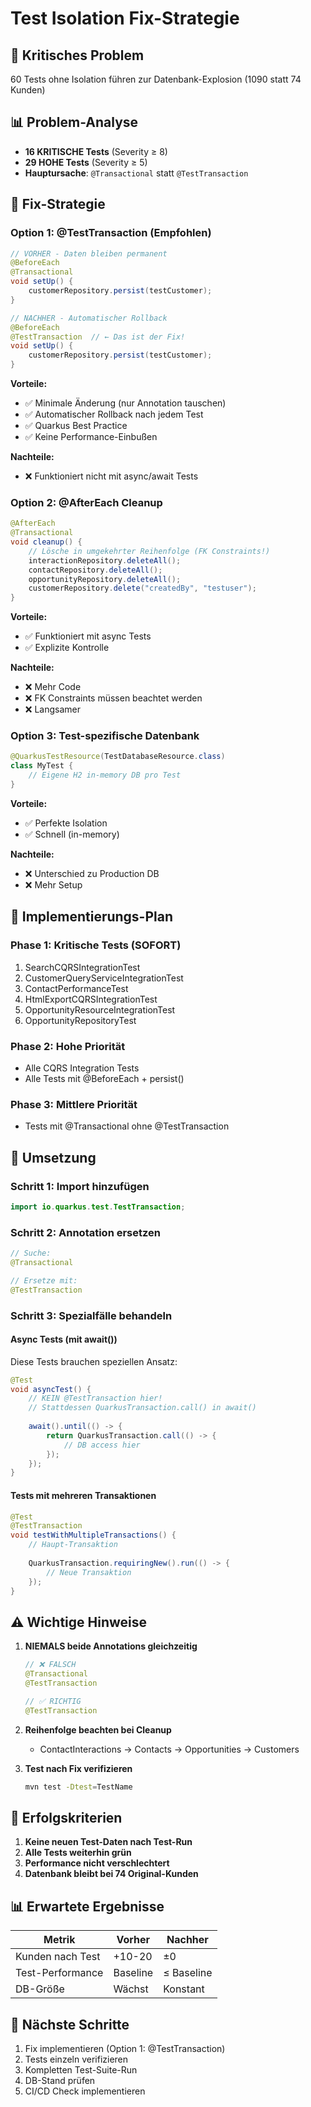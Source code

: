 # Test Isolation Fix-Strategie

## 🚨 Kritisches Problem
60 Tests ohne Isolation führen zur Datenbank-Explosion (1090 statt 74 Kunden)

## 📊 Problem-Analyse
- **16 KRITISCHE Tests** (Severity ≥ 8)
- **29 HOHE Tests** (Severity ≥ 5)
- **Hauptursache**: `@Transactional` statt `@TestTransaction`

## 🎯 Fix-Strategie

### Option 1: @TestTransaction (Empfohlen)
```java
// VORHER - Daten bleiben permanent
@BeforeEach
@Transactional
void setUp() {
    customerRepository.persist(testCustomer);
}

// NACHHER - Automatischer Rollback
@BeforeEach
@TestTransaction  // ← Das ist der Fix!
void setUp() {
    customerRepository.persist(testCustomer);
}
```

**Vorteile:**
- ✅ Minimale Änderung (nur Annotation tauschen)
- ✅ Automatischer Rollback nach jedem Test
- ✅ Quarkus Best Practice
- ✅ Keine Performance-Einbußen

**Nachteile:**
- ❌ Funktioniert nicht mit async/await Tests

### Option 2: @AfterEach Cleanup
```java
@AfterEach
@Transactional
void cleanup() {
    // Lösche in umgekehrter Reihenfolge (FK Constraints!)
    interactionRepository.deleteAll();
    contactRepository.deleteAll();
    opportunityRepository.deleteAll();
    customerRepository.delete("createdBy", "testuser");
}
```

**Vorteile:**
- ✅ Funktioniert mit async Tests
- ✅ Explizite Kontrolle

**Nachteile:**
- ❌ Mehr Code
- ❌ FK Constraints müssen beachtet werden
- ❌ Langsamer

### Option 3: Test-spezifische Datenbank
```java
@QuarkusTestResource(TestDatabaseResource.class)
class MyTest {
    // Eigene H2 in-memory DB pro Test
}
```

**Vorteile:**
- ✅ Perfekte Isolation
- ✅ Schnell (in-memory)

**Nachteile:**
- ❌ Unterschied zu Production DB
- ❌ Mehr Setup

## 📝 Implementierungs-Plan

### Phase 1: Kritische Tests (SOFORT)
1. SearchCQRSIntegrationTest
2. CustomerQueryServiceIntegrationTest
3. ContactPerformanceTest
4. HtmlExportCQRSIntegrationTest
5. OpportunityResourceIntegrationTest
6. OpportunityRepositoryTest

### Phase 2: Hohe Priorität
- Alle CQRS Integration Tests
- Alle Tests mit @BeforeEach + persist()

### Phase 3: Mittlere Priorität
- Tests mit @Transactional ohne @TestTransaction

## 🔧 Umsetzung

### Schritt 1: Import hinzufügen
```java
import io.quarkus.test.TestTransaction;
```

### Schritt 2: Annotation ersetzen
```java
// Suche:
@Transactional

// Ersetze mit:
@TestTransaction
```

### Schritt 3: Spezialfälle behandeln

#### Async Tests (mit await())
Diese Tests brauchen speziellen Ansatz:
```java
@Test
void asyncTest() {
    // KEIN @TestTransaction hier!
    // Stattdessen QuarkusTransaction.call() in await()
    
    await().until(() -> {
        return QuarkusTransaction.call(() -> {
            // DB access hier
        });
    });
}
```

#### Tests mit mehreren Transaktionen
```java
@Test
@TestTransaction
void testWithMultipleTransactions() {
    // Haupt-Transaktion
    
    QuarkusTransaction.requiringNew().run(() -> {
        // Neue Transaktion
    });
}
```

## ⚠️ Wichtige Hinweise

1. **NIEMALS beide Annotations gleichzeitig**
   ```java
   // ❌ FALSCH
   @Transactional
   @TestTransaction
   
   // ✅ RICHTIG
   @TestTransaction
   ```

2. **Reihenfolge beachten bei Cleanup**
   - ContactInteractions → Contacts → Opportunities → Customers

3. **Test nach Fix verifizieren**
   ```bash
   mvn test -Dtest=TestName
   ```

## 🎯 Erfolgskriterien

1. **Keine neuen Test-Daten nach Test-Run**
2. **Alle Tests weiterhin grün**
3. **Performance nicht verschlechtert**
4. **Datenbank bleibt bei 74 Original-Kunden**

## 📊 Erwartete Ergebnisse

| Metrik | Vorher | Nachher |
|--------|--------|---------|
| Kunden nach Test | +10-20 | ±0 |
| Test-Performance | Baseline | ≤ Baseline |
| DB-Größe | Wächst | Konstant |

## 🚀 Nächste Schritte

1. Fix implementieren (Option 1: @TestTransaction)
2. Tests einzeln verifizieren
3. Kompletten Test-Suite-Run
4. DB-Stand prüfen
5. CI/CD Check implementieren
